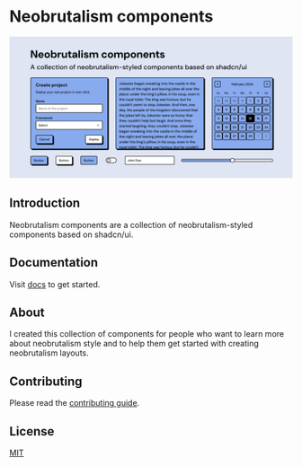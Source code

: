 # Neobrutalism components

<img src="public/preview.png" alt="preview">

## Introduction

Neobrutalism components are a collection of neobrutalism-styled components based on shadcn/ui. 

## Documentation

Visit [docs](https://www.neobrutalism.dev/docs) to get started.

## About 

I created this collection of components for people who want to learn more about neobrutalism style and to help them get started with creating neobrutalism layouts.

## Contributing

Please read the [contributing guide](/CONTRIBUTING.md).

## License

[MIT](https://github.com/ekmas/neobrutalism-components/blob/main/LICENSE)
